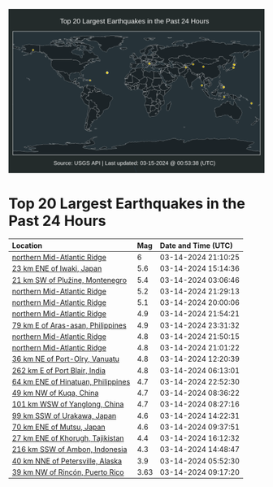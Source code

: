 ![Map](./map.png)

# Top 20 Largest Earthquakes in the Past 24 Hours

| Location | Mag | Date and Time (UTC) |
|:---|:---|:---|
| [northern Mid-Atlantic Ridge](https://earthquake.usgs.gov/earthquakes/eventpage/us6000miy6) | 6 | 03-14-2024 21:10:25 |
| [23 km ENE of Iwaki, Japan](https://earthquake.usgs.gov/earthquakes/eventpage/us6000miuf) | 5.6 | 03-14-2024 15:14:36 |
| [21 km SW of Plužine, Montenegro](https://earthquake.usgs.gov/earthquakes/eventpage/us6000mirj) | 5.4 | 03-14-2024 03:06:46 |
| [northern Mid-Atlantic Ridge](https://earthquake.usgs.gov/earthquakes/eventpage/us6000miya) | 5.2 | 03-14-2024 21:29:13 |
| [northern Mid-Atlantic Ridge](https://earthquake.usgs.gov/earthquakes/eventpage/us6000mixv) | 5.1 | 03-14-2024 20:00:06 |
| [northern Mid-Atlantic Ridge](https://earthquake.usgs.gov/earthquakes/eventpage/us6000miyf) | 4.9 | 03-14-2024 21:54:21 |
| [79 km E of Aras-asan, Philippines](https://earthquake.usgs.gov/earthquakes/eventpage/us6000miys) | 4.9 | 03-14-2024 23:31:32 |
| [northern Mid-Atlantic Ridge](https://earthquake.usgs.gov/earthquakes/eventpage/us6000miyc) | 4.8 | 03-14-2024 21:50:15 |
| [northern Mid-Atlantic Ridge](https://earthquake.usgs.gov/earthquakes/eventpage/us6000miy5) | 4.8 | 03-14-2024 21:01:22 |
| [36 km NE of Port-Olry, Vanuatu](https://earthquake.usgs.gov/earthquakes/eventpage/us6000miti) | 4.8 | 03-14-2024 12:20:39 |
| [262 km E of Port Blair, India](https://earthquake.usgs.gov/earthquakes/eventpage/us6000misc) | 4.8 | 03-14-2024 06:13:01 |
| [64 km ENE of Hinatuan, Philippines](https://earthquake.usgs.gov/earthquakes/eventpage/us6000miyl) | 4.7 | 03-14-2024 22:52:30 |
| [49 km NW of Kuqa, China](https://earthquake.usgs.gov/earthquakes/eventpage/us6000misv) | 4.7 | 03-14-2024 08:36:22 |
| [101 km WSW of Yanglong, China](https://earthquake.usgs.gov/earthquakes/eventpage/us6000mist) | 4.7 | 03-14-2024 08:27:16 |
| [99 km SSW of Urakawa, Japan](https://earthquake.usgs.gov/earthquakes/eventpage/us6000mitx) | 4.6 | 03-14-2024 14:22:31 |
| [70 km ENE of Mutsu, Japan](https://earthquake.usgs.gov/earthquakes/eventpage/us6000misz) | 4.6 | 03-14-2024 09:37:51 |
| [27 km ENE of Khorugh, Tajikistan](https://earthquake.usgs.gov/earthquakes/eventpage/us6000miw5) | 4.4 | 03-14-2024 16:12:32 |
| [216 km SSW of Ambon, Indonesia](https://earthquake.usgs.gov/earthquakes/eventpage/us6000miu7) | 4.3 | 03-14-2024 14:48:47 |
| [40 km NNE of Petersville, Alaska](https://earthquake.usgs.gov/earthquakes/eventpage/ak0243eh222y) | 3.9 | 03-14-2024 05:52:30 |
| [39 km NW of Rincón, Puerto Rico](https://earthquake.usgs.gov/earthquakes/eventpage/pr2024074000) | 3.63 | 03-14-2024 09:17:20 |
